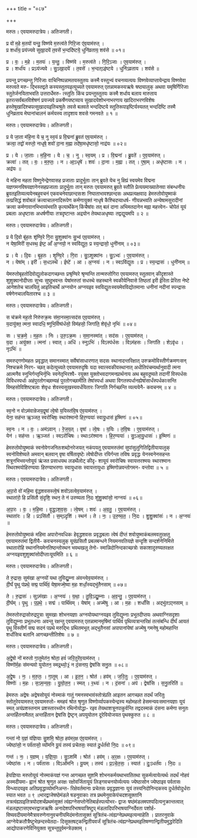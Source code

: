 +++
title = "०८७"

+++


मरुतः। एवयामरुदात्रेयः। अतिजगती।

प्र वो॑ म॒हे म॒तयो॑ यन्तु॒ विष्ण॑वे म॒रुत्व॑ते गिरि॒जा ए॑व॒याम॑रुत् ।  
प्र शर्धा॑य॒ प्रय॑ज्यवे सुखा॒दये॑ त॒वसे॑ भ॒न्ददि॑ष्टये॒ धुनि॑व्रताय॒ शव॑से ॥ ०१॥

प्र । वः॒ । म॒हे । म॒तयः॑ । य॒न्तु॒ । विष्ण॑वे । म॒रुत्व॑ते । गि॒रि॒ऽजाः । ए॒व॒याम॑रुत् ।  
प्र । शर्धा॑य । प्रऽय॑ज्यवे । सु॒ऽखा॒दये॑ । त॒वसे॑ । भ॒न्दत्ऽइ॑ष्टये । धुनि॑ऽव्रताय । शव॑से ॥

प्रयन्तु प्रगच्छन्तु गिरिजाः वाचिनिष्पन्नामतयस्तुतयः कस्मै वस्तुभ्यं वचनव्यत्ययः विष्णवेव्याप्तायेन्द्राय विष्णवेवा मरुत्वते मरु- द्भिस्तद्वते कस्यस्तुतयइत्युच्यते एवयामरुत् एतन्नामकस्यऋषेः षष्ठ्यालुक् अथवा यमृषिर्गिरिजाः स्तुतेर्जनयिताभवति उत्तरार्धेमरु- त्स्तुतिः किंच प्रयन्तुस्तुतयः कस्मै शर्धाय बलाय मारुताय इतरत्सर्वंबलविशेषणं प्रयज्यवे प्रकर्षेणयष्टव्याय सुखादयेशोभनाभरणाय खादिराभरणविशेषः हस्तेषुखादिश्चपत्सुखादयइतिचश्रुतेः तवसे बलवते भन्ददिष्टये स्तुतिरूपाइष्टिर्यस्यतत् भन्ददिष्टि तस्मै धुनिव्रताय मेघानांचालनं कर्मयस्य तादृशाय शवसे गमनवते ॥ १ ॥

मरुतः। एवयामरुदात्रेयः। अतिजगती।

प्र ये जा॒ता म॑हि॒ना ये च॒ नु स्व॒यं प्र वि॒द्मना॑ ब्रु॒वत॑ एव॒याम॑रुत् ।  
क्रत्वा॒ तद्वो॑ मरुतो॒ नाधृषे॒ शवो॑ दा॒ना म॒ह्ना तदे॑षा॒मधृ॑ष्टासो॒ नाद्र॑यः ॥ ०२॥

प्र । ये । जा॒ताः । म॒हि॒ना । ये । च॒ । नु । स्व॒यम् । प्र । वि॒द्मना॑ । ब्रु॒वते॑ । ए॒व॒याम॑रुत् ।  
क्रत्वा॑ । तत् । वः॒ । म॒रु॒तः॒ । न । आ॒ऽधृषे॑ । शवः॑ । दा॒ना । म॒ह्ना । तत् । ए॒षा॒म् । अधृ॑ष्टासः । न । अद्र॑यः ॥

ये महिना महता विष्णुनेन्द्रेणवासह प्रजाताः प्रादुर्भूताः तान् ब्रुवते येच नु क्षिप्रं स्वयमेव विद्मना यज्ञगमनविषयज्ञानेनसहप्रजाताः प्रादुर्भूताः तान् मरुतः एवयामरुत् ब्रुवते स्तौति प्रेत्ययमाख्यातेनवा संबन्धनीयः ब्रुवतइतिव्यत्ययेनबहुवचनं एकवचनेवाछान्दसःशः निघाताभावश्छान्दसः अथप्रत्यक्षवादः हेमरुतोवोयुष्माकं तत्प्रसिद्धं शवोबलं क्रत्वाचालनादिरूपेण कर्मणायुक्तं नाधृषे कैश्चिदप्याधर्ष- णीयन्नभवति अन्येषामसुरादीनां क्रत्वा कर्मणावानभिभाव्यंभवति कृत्यार्थेकेन् किंचैषांवः तत् बलं दाना अभिमतदानेन मह्ना महत्त्वेन- चोपेतं यूयं प्रबलाः अधृष्टासः अधर्षणीयाः तत्रदृष्टान्तः अद्रयोन तेयथाअधृष्याः तद्वद्यूयमपि ॥ २ ॥

मरुतः। एवयामरुदात्रेयः। अतिजगती।

प्र ये दि॒वो बृ॑ह॒तः शृ॑ण्वि॒रे गि॒रा सु॒शुक्वा॑नः सु॒भ्व॑ एव॒याम॑रुत् ।  
न येषा॒मिरी॑ स॒धस्थ॒ ईष्ट॒ आँ अ॒ग्नयो॒ न स्ववि॑द्युतः॒ प्र स्य॒न्द्रासो॒ धुनी॑नाम् ॥ ०३॥

प्र । ये । दि॒वः । बृ॒ह॒तः । शृ॒ण्वि॒रे । गि॒रा । सु॒ऽशुक्वा॑नः । सु॒ऽभ्वः॑ । ए॒व॒याम॑रुत् ।  
न । येषा॑म् । इरी॑ । स॒धऽस्थे॑ । ईष्टे॑ । आ । अ॒ग्नयः॑ । न । स्वऽवि॑द्युतः । प्र । स्य॒न्द्रासः॑ । धुनी॑नाम् ॥

येमरुतोबृहतोदिवोद्युलोकदागच्छन्तः प्रश्रृण्विरे श्रृण्वन्ति तान्मरुतोगिरा एवयामरुत् स्तुतवान् कीदृशास्ते शुशुक्वानोदीप्ताः सुभ्वः सुष्ठुभवन्तः येषांमरुतां सधस्थे सहस्थाने स्वकीयेनिवासे तिष्ठतां इरी ईरिता प्रेरिता नेष्टे आनेशतेच चालयितुं आइतिचार्थे अग्नयोन अग्नयइव स्वविद्युतःस्वयमेवविद्योतमानाः धनीनां नदीनां स्पन्द्रासः वर्षणेनचालयितारश्च ॥ ३ ॥

मरुतः। एवयामरुदात्रेयः। अतिजगती।

स च॑क्रमे मह॒तो निरु॑रुक्र॒मः स॑मा॒नस्मा॒त्सद॑स एव॒याम॑रुत् ।  
य॒दायु॑क्त॒ त्मना॒ स्वादधि॒ ष्णुभि॒र्विष्प॑र्धसो॒ विम॑हसो॒ जिगा॑ति॒ शेवृ॑धो॒ नृभिः॑ ॥ ०४॥

सः । च॒क्र॒मे॒ । म॒ह॒तः । निः । उ॒रु॒ऽक्र॒मः । स॒मा॒नस्मा॑त् । सद॑सः । ए॒व॒याम॑रुत् ।  
य॒दा । अयु॑क्त । त्मना॑ । स्वात् । अधि॑ । स्नुऽभिः॑ । विऽस्प॑र्धसः । विऽम॑हसः । जिगा॑ति । शेऽवृ॑धः । नृऽभिः॑ ॥

समरुद्गणोमहतः प्रवृद्धात् समानस्मात् सर्वेषांसाधारणात् सदसः स्थानादन्तरिक्षात् उरुक्रमोविस्तीर्णक्रमणःसन् निश्चक्रमे निरग- च्छत् कदेत्युच्यते एवयामरुदृषिः यदा स्वात्स्वकीयस्थानात् अधीतिपंचम्यर्थानुवादी त्मना आत्मनैव स्नुभिर्गन्तृभिर्नृभिः स्वनेतृभिरश्वै- रयुक्त युक्तोभवदागमनप्रार्थनाय अथ बहुवदुष्यते तदानीं विस्पर्धसः विविधस्पर्धाः अहंपुरतोगच्छाम्यहं पुरतोगच्छामीति तेषांस्पर्धा अथवा विगतस्पर्धानह्येषांसार्धंस्पर्धकाःसन्ति विमहसोविशिष्टबलाः शेवृधः शेवस्यसुखस्यवर्धयितारः जिगाति निर्गच्छन्ति व्यत्ययेनै- कवचनम् ॥ ४ ॥

मरुतः। एवयामरुदात्रेयः। अतिजगती।

स्व॒नो न वोऽम॑वान्रेजय॒द्वृषा॑ त्वे॒षो य॒यिस्त॑वि॒ष ए॑व॒याम॑रुत् ।  
येना॒ सह॑न्त ऋ॒ञ्जत॒ स्वरो॑चिषः॒ स्थार॑श्मानो हिर॒ण्ययाः॑ स्वायु॒धास॑ इ॒ष्मिणः॑ ॥ ०५॥

स्व॒नः । न । वः॒ । अम॑ऽवान् । रे॒ज॒य॒त् । वृषा॑ । त्वे॒षः । य॒यिः । त॒वि॒षः । ए॒व॒याम॑रुत् ।  
येन॑ । सह॑न्तः । ऋ॒ञ्जत॑ । स्वऽरो॑चिषः । स्थाःऽर॑श्मानः । हि॒र॒ण्ययाः॑ । सु॒ऽआ॒यु॒धासः॑ । इ॒ष्मिणः॑ ॥

हेमरुतोवोयुष्माकं स्वनोवेगजनितःशब्दोनरेजयत् नकंपयतु एवयामरुतंमां सुपांसुलुगितिद्वितीयायालुक् स्वनोविशेष्यते अमवान् बलवान् वृषा वर्षितावृष्टेः त्वेषोदीप्तः रयिर्गन्ता तविषः प्रवृद्धः येनस्वनेनसहन्तः शत्रूनभिभवन्तोयूयं ऋंजत प्रसाधयथ लडर्थेलोट् कीदृ- शायूयं स्वरोचिषः स्वायत्तरश्मयः स्थारश्मानः स्थिरश्मयोहिरण्ययाः हिरण्याभरणाः स्वायुधासः स्वायत्तायुधाः इष्मिणोन्नवन्तोगमन- वन्तोवा ॥ ५ ॥

मरुतः। एवयामरुदात्रेयः। अतिजगती।

अ॒पा॒रो वो॑ महि॒मा वृ॑द्धशवसस्त्वे॒षं शवो॑ऽवत्वेव॒याम॑रुत् ।  
स्थाता॑रो॒ हि प्रसि॑तौ सं॒दृशि॒ स्थन॒ ते न॑ उरुष्यता नि॒दः शु॑शु॒क्वांसो॒ नाग्नयः॑ ॥ ०६॥

अ॒पा॒रः । वः॒ । म॒हि॒मा । वृ॒द्ध॒ऽश॒व॒सः॒ । त्वे॒षम् । शवः॑ । अ॒व॒तु॒ । ए॒व॒याम॑रुत् ।  
स्थाता॑रः । हि । प्रऽसि॑तौ । स॒म्ऽदृशि॑ । स्थन॑ । ते । नः॒ । उ॒रु॒ष्य॒त॒ । नि॒दः । शु॒शु॒क्वांसः॑ । न । अ॒ग्नयः॑ ॥

हेमरुतोवोयुष्माकं महिमा अपारोनवधिकः हेवृद्धशवसः प्रवृद्धबलाः त्वेषं दीप्तं शवोयुष्माकंबलमवतुरक्षतु एवयामरुतंमां द्वितीयै- कवचनस्यलुक् यूयंप्रसितौ प्रबलबन्धने नियमनवतियज्ञे सन्दृशि सन्दर्शनेनिमित्ते स्थातारोहि स्थाननियमेनतिष्ठन्तोस्थन भवथखलु तेनो- स्मान्निदोनिन्दकाच्छत्रोः सकाशादुरुष्यतरक्षत अग्नयइवशुशुक्वांसोदीप्ताःयूयमिति ॥ ६ ॥

मरुतः। एवयामरुदात्रेयः। अतिजगती।

ते रु॒द्रासः॒ सुम॑खा अ॒ग्नयो॑ यथा तुविद्यु॒म्ना अ॑वन्त्वेव॒याम॑रुत् ।  
दी॒र्घं पृ॒थु प॑प्रथे॒ सद्म॒ पार्थि॑वं॒ येषा॒मज्मे॒ष्वा म॒हः शर्धां॒स्यद्भु॑तैनसाम् ॥ ०७॥

ते । रु॒द्रासः॑ । सुऽम॑खाः । अ॒ग्नयः॑ । य॒था॒ । तु॒वि॒ऽद्यु॒म्नाः । अ॒व॒न्तु॒ । ए॒व॒याम॑रुत् ।  
दी॒र्घम् । पृ॒थु । प॒प्र॒थे॒ । सद्म॑ । पार्थि॑वम् । येषा॑म् । अज्मे॑षु । आ । म॒हः । शर्धां॑सि । अद्भु॑तऽएनसाम् ॥

तेमरुतोरुद्रासोरुद्रपुत्राः सुमखाः शोभनयज्ञाः अग्नयोयथाग्नयइव तुविद्युम्नाः प्रभूतदीप्तयः अथवाग्निसदृशाः तुविद्युम्नाः प्रभूतधनाः अवन्तु रक्षन्तु एवयामरुत् एतन्नामानमृषिंमां पार्थिवं पृथिव्यत्रान्तरिक्षं तत्संबन्धि दीर्घं आयतं पृथु विस्तीर्णं सद्म सदनं पप्रथे मरुद्भिः प्रथितमभूत् अद्भुतैनसां अपापानांयेषां अज्मेषु गमनेषु महोमहान्ति शर्धांसिच बलानि आगच्छन्तीतिशेषः ॥ ७ ॥

मरुतः। एवयामरुदात्रेयः। अतिजगती।

अ॒द्वे॒षो नो॑ मरुतो गा॒तुमेत॑न॒ श्रोता॒ हवं॑ जरि॒तुरे॑व॒याम॑रुत् ।  
विष्णो॑र्म॒हः स॑मन्यवो युयोतन॒ स्मद्र॒थ्यो॒३॒॑ न दं॒सनाप॒ द्वेषां॑सि सनु॒तः ॥ ०८॥

अ॒द्वे॒षः । नः॒ । म॒रु॒तः॒ । गा॒तुम् । आ । इ॒त॒न॒ । श्रोत॑ । हव॑म् । ज॒रि॒तुः । ए॒व॒याम॑रुत् ।  
विष्णोः॑ । म॒हः । स॒ऽम॒न्य॒वः॒ । यु॒यो॒त॒न॒ । स्मत् । र॒थ्यः॑ । न । दं॒सना॑ । अप॑ । द्वेषां॑सि । स॒नु॒तरिति॑ ॥

हेमरुतः अद्वेषः अद्वेषसोयूयं नोस्माकं गातुं गमनस्वभावंस्तोत्रंप्रति आइतन आगच्छत तदर्थं जरितुः स्तोतुरेवयामरुत् एवयामरुतो- ममहवं श्रोत श्रृणुत विष्णोर्व्यापकस्येन्द्रस्य महोमहतो हेसमन्यवःसमानयज्ञाः यूयं स्मत् अयंप्रशस्तनाम प्रशस्तारथ्योन रथिनोयोद्धा- रइव तेयथाशत्रूनपाकुर्वन्ति तद्वदस्माकं दंसना कर्मणा सनुतः अन्तर्हितनामैतत् अन्तर्हितान द्वेषांसि द्वेष्टृन् अपयुयोतन दूरेवियोजयत पृथक्कुरुत ॥ ८ ॥

मरुतः। एवयामरुदात्रेयः। अतिजगती।

गन्ता॑ नो य॒ज्ञं य॑ज्ञियाः सु॒शमि॒ श्रोता॒ हव॑मर॒क्ष ए॑व॒याम॑रुत् ।  
ज्येष्ठा॑सो॒ न पर्व॑तासो॒ व्यो॑मनि यू॒यं तस्य॑ प्रचेतसः॒ स्यात॑ दु॒र्धर्त॑वो नि॒दः ॥ ०९॥

गन्त॑ । नः॒ । य॒ज्ञम् । य॒ज्ञि॒याः॒ । सु॒ऽशमि॑ । श्रोत॑ । हव॑म् । अ॒र॒क्षः । ए॒व॒याम॑रुत् ।  
ज्येष्ठा॑सः । न । पर्व॑तासः । विऽओ॑मनि । यू॒यम् । तस्य॑ । प्र॒ऽचे॒त॒सः॒ । स्यात॑ । दुः॒ऽधर्त॑वः । नि॒दः ॥

हेयज्ञियाः मरुतोयूयं नोस्माकंयज्ञं गन्त आगच्छत सुशमि शोभनकर्मयथाभवतितथा सुकर्मत्वायेत्यर्थः तदर्थं नोहवं अस्मदीयमा- ह्वानं श्रोत श्रृणुत अरक्षः रक्षोवर्जितायूयं लिङ्गवचनयोर्व्यत्ययः ज्येष्ठासोन ज्येष्ठाइव पर्वतासः विन्ध्यादयइव अतिप्रवृद्धाव्योमनिअन्त- रिक्षेवर्तमानाः प्रचेतसः प्रवृद्धज्ञानाः यूयं तस्यनिदोनिन्दकस्य दुर्धर्तवोदुर्धराः स्यात भवत ॥ ९ ॥भारद्वाजेषष्ठेमंडले षडनुवाकाः तत्र प्रथमेनुवाकेपंचदशसूक्तानि तत्रत्वंह्यग्रइतित्रयोदशर्चंप्रथमंसूक्तं त्वंह्यग्नेसप्तोनेतिबार्हस्पत्योभर- द्वाजः षष्ठंमंडलमपश्यदित्यनुक्रान्तत्वात् मंडलद्रष्टासएवभरद्वाजऋषिः अनादेशपरिभाषयात्रिष्टुप् मंडलादिपरिभाषयाग्निर्देवता पशोर्ह- विष्यवदीयमानेमैत्रावरुणेनानुवचनीयमिदंमनोतासूक्तं सूत्रितंच-त्वंह्यग्नेप्रथमइत्यन्वाहेति । प्रातरनुवाके आग्नेयेक्रतौत्रैष्टुभेछन्दस्येतदा- दिसूक्तषट्कन्द्वितीयवर्जं सूत्रितंच-त्वंह्यग्नेप्रथमइतिषण्णान्द्वितीयमुद्धरेदिति आद्योपाकरणेविनियुक्ता सूत्रन्तुपूर्वमन्त्रेउक्तम् ।